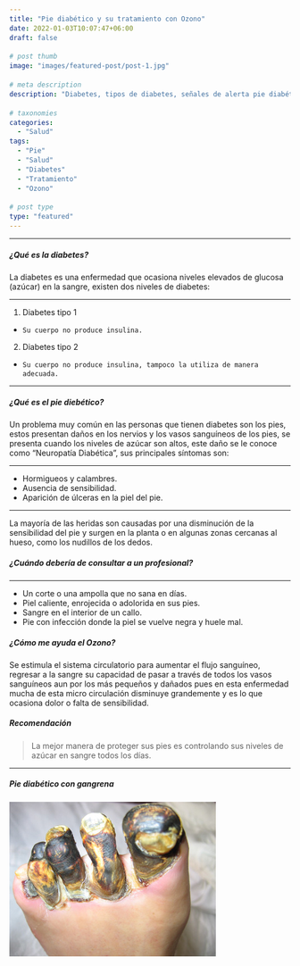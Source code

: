 ```yaml
---
title: "Pie diabético y su tratamiento con Ozono"
date: 2022-01-03T10:07:47+06:00
draft: false

# post thumb
image: "images/featured-post/post-1.jpg"

# meta description
description: "Diabetes, tipos de diabetes, señales de alerta pie diabético, tratamiento con ozono en pie diabético."

# taxonomies
categories:
  - "Salud"
tags:
  - "Pie"
  - "Salud"
  - "Diabetes"
  - "Tratamiento"
  - "Ozono"

# post type
type: "featured"
---
```


<hr>

##### ¿Qué es la diabetes?

La diabetes es una enfermedad que ocasiona niveles elevados de glucosa (azúcar) en la sangre, existen dos niveles de diabetes:

<hr>

1. Diabetes tipo 1
  * 	Su cuerpo no produce insulina.
2. Diabetes tipo 2
  * 	Su cuerpo no produce insulina, tampoco la utiliza de manera adecuada.

<hr>

##### ¿Qué es el pie diebético?

Un problema muy común en las personas que tienen diabetes son los pies, estos presentan daños en los nervios y los vasos sanguíneos de los pies, se presenta cuando los niveles de azúcar son altos, este daño se le conoce como “Neuropatía Diabética”, sus principales síntomas son:

<hr>

* 	Hormigueos y calambres.
* 	Ausencia de sensibilidad.
* 	Aparición de úlceras en la piel del pie.

<hr>

La mayoría de las heridas son causadas por una disminución de la sensibilidad del pie y surgen en la planta o en algunas zonas cercanas al hueso, como los nudillos de los dedos.

##### ¿Cuándo debería de consultar a un profesional?

<hr>

* 	Un corte o una ampolla que no sana en días.
* 	Piel caliente, enrojecida o adolorida en sus pies.
* 	Sangre en el interior de un callo.
* 	Pie con infección donde la piel se vuelve negra y huele mal.

##### ¿Cómo me ayuda el Ozono?

Se estimula el sistema circulatorio para aumentar el flujo sanguíneo, regresar a la sangre su capacidad de pasar a través de todos los vasos sanguíneos aun por los más pequeños y dañados pues en esta enfermedad mucha de esta micro circulación disminuye grandemente y es lo que ocasiona dolor o falta de sensibilidad.

##### Recomendación

> La mejor manera de proteger sus pies es controlando sus niveles de azúcar en sangre todos los días.

<hr>

##### Pie diabético con gangrena

![image](../../images/post/pie_diabetico.jpg)
